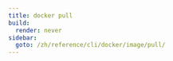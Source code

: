 ```yaml
---
title: docker pull
build:
  render: never
sidebar:
  goto: /zh/reference/cli/docker/image/pull/
---
```

